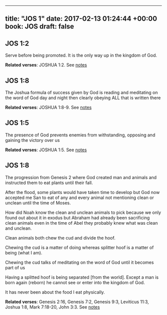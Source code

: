 
---
title: "JOS 1"
date: 2017-02-13 01:24:44 +00:00
book: JOS
draft: false
---

## JOS 1:2

Serve before being promoted. It is the only way up in the kingdom of God.

**Related verses**: JOSHUA 1:2. See [notes](https://my.bible.com/notes/2569372619225424081)


## JOS 1:8

The Joshua formula of success given by God is reading and meditating on the word of God day and night then clearly obeying ALL that is written there

**Related verses**: JOSHUA 1:8-9. See [notes](https://my.bible.com/notes/2568950959619957212)


## JOS 1:5

The presence of God prevents enemies from withstanding, opposing and gaining the victory over us

**Related verses**: JOSHUA 1:5. See [notes](https://my.bible.com/notes/2568949254316614101)


## JOS 1:8

The progression from Genesis 2 where God created man and animals and instructed them to eat plants until their fall.

After the flood, some plants would have taken time to develop but God now accepted me San to eat of any and every animal not mentioning clean or unclean until the time of Moses.

How did Noah know the clean and unclean animals to pick because we only found out about it in exodus but Abraham had already been sacrificing clean animals even in the time of Abel they probably knew what was clean and unclean.

Clean animals both chew the cud and divide the hoof. 

Chewing the cud is a matter of doing whereas splitter hoof is a matter of being (what I am).

Chewing the cud talks of meditating on the word of God until it becomes part of us

Having a splitted hoof is being separated [from the world]. Except a man is born again (reborn) he cannot see or enter into the kingdom of God.

It has never been about the food I eat physically.

**Related verses**: Genesis 2:16, Genesis 7:2, Genesis 9:3, Leviticus 11:3, Joshua 1:8, Mark 7:18-20, John 3:3. See [notes](https://my.bible.com/notes/3597490230838157927)


